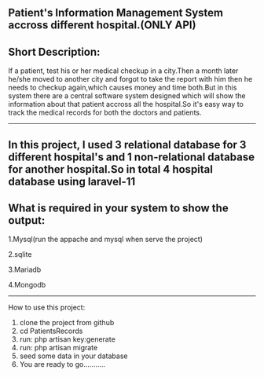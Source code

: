 Patient's Information Management System accross different hospital.(ONLY API)
----------------------------------------------------------------------------

Short Description:
-----------------
If a patient, test his or her medical checkup in a city.Then a month later he/she moved to
another city and forgot to take the report with him then he needs to checkup again,which causes money
and time both.But in this system there are a central software system designed which will show the information about that patient accross all the hospital.So it's easy way to track the medical records
for both the doctors and patients.

---------------------------
In this project, I used 3 relational database for 3 different hospital's and 1 non-relational
database for another hospital.So in total 4 hospital database using laravel-11
---------------------------

What is required in your system to show the output:
---------------------------------------------------
1.Mysql(run the appache and mysql when serve the project) 

2.sqlite

3.Mariadb

4.Mongodb

------------------------------------------------------------------
How to use this project:
1. clone the project from github
2. cd PatientsRecords
3. run: php artisan key:generate
4. run: php artisan migrate
5. seed some data in your database
6. You are ready to go...........


 
